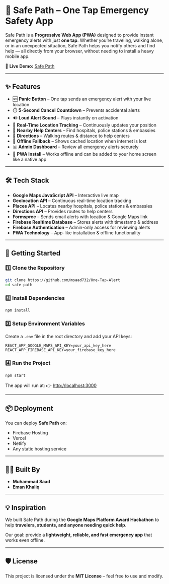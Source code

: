 # 🚨 Safe Path – One Tap Emergency Safety App

Safe Path is a **Progressive Web App (PWA)** designed to provide instant emergency alerts with just **one tap**. Whether you’re traveling, walking alone, or in an unexpected situation, Safe Path helps you notify others and find help — all directly from your browser, without needing to install a heavy mobile app.

🔗 **Live Demo:** [Safe Path](https://tourmaline-paletas-4e69f7.netlify.app/)

---

## ✨ Features

- 🆘 **Panic Button** – One tap sends an emergency alert with your live location  
- ⏱️ **5-Second Cancel Countdown** – Prevents accidental alerts  
- 🔊 **Loud Alert Sound** – Plays instantly on activation  
- 📍 **Real-Time Location Tracking** – Continuously updates your position  
- 🏥 **Nearby Help Centers** – Find hospitals, police stations & embassies  
- 🧭 **Directions** – Walking routes & distance to help centers  
- 📡 **Offline Fallback** – Shows cached location when internet is lost  
- 📊 **Admin Dashboard** – Review all emergency alerts securely  
- 📱 **PWA Install** – Works offline and can be added to your home screen like a native app  

---

## 🛠️ Tech Stack

- **Google Maps JavaScript API** – Interactive live map  
- **Geolocation API** – Continuous real-time location tracking  
- **Places API** – Locates nearby hospitals, police stations & embassies  
- **Directions API** – Provides routes to help centers  
- **Formspree** – Sends email alerts with location & Google Maps link  
- **Firebase Realtime Database** – Stores alerts with timestamp & address  
- **Firebase Authentication** – Admin-only access for reviewing alerts  
- **PWA Technology** – App-like installation & offline functionality  

---

## 🚀 Getting Started

### 1️⃣ Clone the Repository
```bash
git clone https://github.com/msaad732/One-Tap-Alert
cd safe-path
````

### 2️⃣ Install Dependencies

```bash
npm install
```

### 3️⃣ Setup Environment Variables

Create a `.env` file in the root directory and add your API keys:

```env
REACT_APP_GOOGLE_MAPS_API_KEY=your_api_key_here
REACT_APP_FIREBASE_API_KEY=your_firebase_key_here
```

### 4️⃣ Run the Project

```bash
npm start
```

The app will run at:
👉 [http://localhost:3000](http://localhost:3000)

---

## 📦 Deployment

You can deploy **Safe Path** on:

* Firebase Hosting
* Vercel
* Netlify
* Any static hosting service

---

## 👨‍💻 Built By

* **Muhammad Saad**
* **Eman Khaliq**

---

## 💡 Inspiration

We built Safe Path during the **Google Maps Platform Award Hackathon** to help **travelers, students, and anyone needing quick help**.

Our goal: provide a **lightweight, reliable, and fast emergency app** that works even offline.

---

## 🛡️ License

This project is licensed under the **MIT License** – feel free to use and modify.


